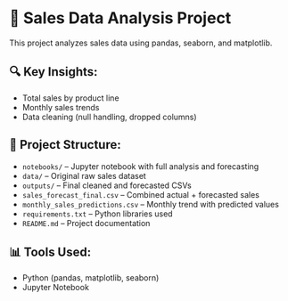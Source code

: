# 🛒 Sales Data Analysis Project

This project analyzes sales data using pandas, seaborn, and matplotlib.

## 🔍 Key Insights:
- Total sales by product line
- Monthly sales trends
- Data cleaning (null handling, dropped columns)

## 📁 Project Structure:
- `notebooks/` – Jupyter notebook with full analysis and forecasting
- `data/` – Original raw sales dataset
- `outputs/` – Final cleaned and forecasted CSVs
 - `sales_forecast_final.csv` – Combined actual + forecasted sales
 - `monthly_sales_predictions.csv` – Monthly trend with predicted values
- `requirements.txt` – Python libraries used
- `README.md` – Project documentation


## 📊 Tools Used:
- Python (pandas, matplotlib, seaborn)
- Jupyter Notebook

